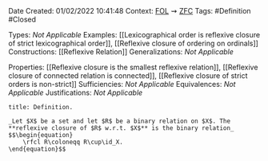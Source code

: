 <br />
<br />

Date Created: 01/02/2022 10:41:48
Context: [$\textrm{FOL}$](obsidian://open?file=First%20Order%20Logic)$\,\,\rightsquigarrow\,\,$[$\textrm{ZFC}$](obsidian://open?file=Zermelo-Fraenkel%20Set%20Theory%20with%20Choice)
Tags: #Definition #Closed 

Types: _Not Applicable_
Examples: [[Lexicographical order is reflexive closure of strict lexicographical order]], [[Reflexive closure of ordering on ordinals]]
Constructions: [[Reflexive Relation]]
Generalizations: _Not Applicable_

Properties: [[Reflexive closure is the smallest reflexive relation]], [[Reflexive closure of connected relation is connected]], [[Reflexive closure of strict orders is non-strict]]
Sufficiencies: _Not Applicable_
Equivalences: _Not Applicable_
Justifications: _Not Applicable_

``` ad-Definition
title: Definition.

_Let $X$ be a set and let $R$ be a binary relation on $X$. The **reflexive closure of $R$ w.r.t. $X$** is the binary relation_
$$\begin{equation}
    \rfcl R\coloneqq R\cup\id_X.
\end{equation}$$

```
